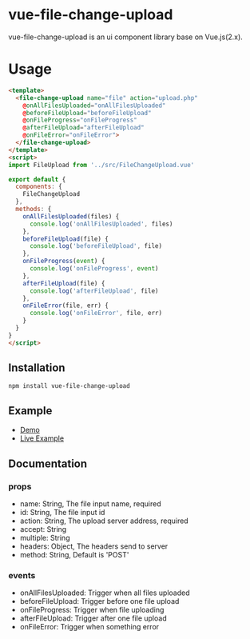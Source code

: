 # vue-file-change-upload

vue-file-change-upload is an ui component library base on Vue.js(2.x).

# Usage

```html
<template>
  <file-change-upload name="file" action="upload.php"
    @onAllFilesUploaded="onAllFilesUploaded"
    @beforeFileUpload="beforeFileUpload"
    @onFileProgress="onFileProgress"
    @afterFileUpload="afterFileUpload"
    @onFileError="onFileError">
  </file-change-upload>
</template>
<script>
import FileUpload from '../src/FileChangeUpload.vue'

export default {
  components: {
    FileChangeUpload
  },
  methods: {
    onAllFilesUploaded(files) {
      console.log('onAllFilesUploaded', files)
    },
    beforeFileUpload(file) {
      console.log('beforeFileUpload', file)
    },
    onFileProgress(event) {
      console.log('onFileProgress', event)
    },
    afterFileUpload(file) {
      console.log('afterFileUpload', file)
    },
    onFileError(file, err) {
      console.log('onFileError', file, err)
    }
  }
}
</script>
```

## Installation

```
npm install vue-file-change-upload
```

## Example

* [Demo](https://github.com/wenzhixin/vue-file-change-upload/tree/master/demo)
* [Live Example](https://wenzhixin.github.io/vue-file-change-upload/demo)

## Documentation

### props

* name: String, The file input name, required
* id: String, The file input id
* action: String, The upload server address, required
* accept: String
* multiple: String
* headers: Object, The headers send to server
* method: String, Default is 'POST'

### events

* onAllFilesUploaded: Trigger when all files uploaded
* beforeFileUpload: Trigger before one file upload
* onFileProgress: Trigger when file uploading
* afterFileUpload: Trigger after one file upload
* onFileError: Trigger when something error
